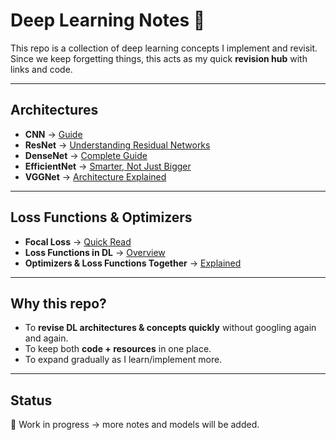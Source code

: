 # Deep Learning Notes 🧠

This repo is a collection of deep learning concepts I implement and revisit.  
Since we keep forgetting things, this acts as my quick **revision hub** with links and code.  

---

## Architectures
- **CNN** → [Guide](https://medium.com/thedeephub/convolutional-neural-networks-a-comprehensive-guide-5cc0b5eae175)  
- **ResNet** → [Understanding Residual Networks](https://medium.com/swlh/resnet-a-simple-understanding-of-the-residual-networks-bfd8a1b4a447)  
- **DenseNet** → [Complete Guide](https://medium.com/@alejandro.itoaramendia/densenet-a-complete-guide-84fedef21dcc)  
- **EfficientNet** → [Smarter, Not Just Bigger](https://medium.com/@kdk199604/efficientnet-smarter-not-just-bigger-neural-networks-94db3e2f8699)  
- **VGGNet** → [Architecture Explained](https://medium.com/@siddheshb008/vgg-net-architecture-explained-71179310050f)  

---

## Loss Functions & Optimizers
- **Focal Loss** → [Quick Read](https://medium.com/visionwizard/understanding-focal-loss-a-quick-read-b914422913e7)  
- **Loss Functions in DL** → [Overview](https://medium.com/@ibtedaazeem/loss-functions-in-deep-learning-e4bd353ea08a)  
- **Optimizers & Loss Functions Together** → [Explained](https://medium.com/analytics-vidhya/optimizer-loss-functions-in-neural-network-2520c244cc22)  

---

## Why this repo?
- To **revise DL architectures & concepts quickly** without googling again and again.  
- To keep both **code + resources** in one place.  
- To expand gradually as I learn/implement more.  

---

## Status
🚧 Work in progress → more notes and models will be added.  
